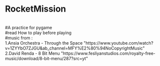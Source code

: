 # RocketMission
<br>
#A practice for pygame
<br>
#read How to play before playing
<br>
#music from :
<br>
1.Ansia Orchestra - Through the Space "https://www.youtube.com/watch?v=1ZYYbO7ZJGU&ab_channel=MFY%E2%80%94NoCopyrightMusic"
<br>
2.David Renda - 8 Bit Menu "https://www.fesliyanstudios.com/royalty-free-music/download/8-bit-menu/287?src=yt"
